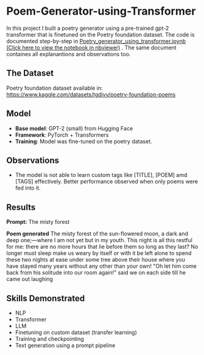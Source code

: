# Poem-Generator-using-Transformer
In this project I built a poetry generator using a pre-trained gpt-2 transformer that is finetuned on the Poetry foundation dataset.
The code is documented step-by-step in [Poetry_generator_using_transformer.ipynb](Poetry_generator_using_transformer.ipynb)
 [(Click here to view the notebook in nbviewer)](https://nbviewer.org/github/preethimaran/Poem-Generator-using-Transformer/blob/main/Poetry_generator_using_transformer.ipynb)
. The same document containes all explanantions and observations too.

## The Dataset
Poetry foundation dataset available in: https://www.kaggle.com/datasets/tgdivy/poetry-foundation-poems

## Model  
- **Base model**: GPT-2 (small) from Hugging Face  
- **Framework**: PyTorch + Transformers  
- **Training**: Model was fine-tuned on the poetry dataset.

## Observations
- The model is not able to learn custom tags like [TITLE], [POEM] amd [TAGS] effectively. Better performance observed when only poems were fed into it.

## Results
**Prompt:**
The misty forest

**Poem generated**
The misty forest of the sun-flowered moon, a dark and deep one;—where I am not yet but in my youth. This night is all this restful for me: there are no more hours that lie before them so long as they last? No longer must sleep make us weary by itself or with it be left alone to spend these two nights at ease under some tree above their house where you have stayed many years without any other than your own!
"Oh let him come back from his solitude into our room again!" said we on each side till he came out laughing

## Skills Demonstrated
- NLP
- Transformer
- LLM
- Finetuning on custom dataset (transfer learning)
- Training and checkpointing
- Text generation using a prompt pipeline
  

